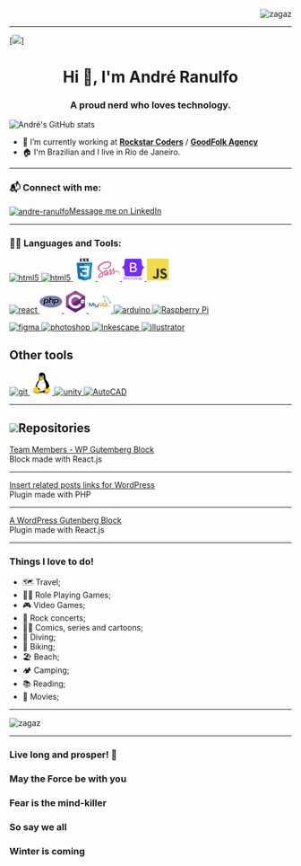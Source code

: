 <p align="right"> <img src="https://komarev.com/ghpvc/?username=zagaz&label=Profile%20views&color=0e75b6&style=flat" alt="zagaz" /> </p>
<hr>

[![](https://i.ibb.co/jrhTqBT/banner-1.jpg)]

<h1 align="center">Hi 👋, I'm André Ranulfo</h1>
<h3 align="center">A proud nerd who loves technology.</h3>


![André's GitHub stats](https://github-readme-stats.vercel.app/api?username=zagaz&hide=contribs,prs)
 

- 🔭 I’m currently working at <a  href="https://www.rockstarcoders.com/" target="_blank"><strong>Rockstar Coders</strong></a> / <a  href="https://goodfolk.agency/" target="_blank"><strong>GoodFolk Agency</strong></a>
- 🏠 I'm Brazilian and I live in Rio de Janeiro.
<hr>
<h3 align="left">📬 Connect with me:</h3>
<a href="https://linkedin.com/in/andre-ranulfo" target="blank"><img align="center" src="https://raw.githubusercontent.com/rahuldkjain/github-profile-readme-generator/master/src/images/icons/Social/linked-in-alt.svg" alt="andre-ranulfo" height="30" width="40" />Message me on LinkedIn</a>

<hr>
<h3 align="left">👨‍💻 Languages and Tools:</h3>

<a href="https://wordpress.org/" target="_blank" rel="noreferrer"> <img src="https://i.ibb.co/wWHS8BQ/wp.png" alt="html5"  height="40"/> </a>
<a href="https://www.w3schools.com/html/" target="_blank" rel="noreferrer"> <img src="https://seeklogo.com/images/H/html5-logo-EF92D240D7-seeklogo.com.png" alt="html5"  height="40"/> </a>
<a href="https://www.w3schools.com/css/" target="_blank" rel="noreferrer"> <img src="https://raw.githubusercontent.com/devicons/devicon/master/icons/css3/css3-original-wordmark.svg" alt="css3" width="40" height="40"/> </a> 
<a href="https://sass-lang.com" target="_blank" rel="noreferrer"> <img src="https://raw.githubusercontent.com/devicons/devicon/master/icons/sass/sass-original.svg" alt="sass" width="40" height="40"/> </a> 
<a href="https://getbootstrap.com" target="_blank" rel="noreferrer"> <img src="https://raw.githubusercontent.com/devicons/devicon/master/icons/bootstrap/bootstrap-plain-wordmark.svg" alt="bootstrap" width="40" height="40"/> </a>
<a href="https://developer.mozilla.org/en-US/docs/Web/JavaScript" target="_blank" rel="noreferrer"> <img src="https://raw.githubusercontent.com/devicons/devicon/master/icons/javascript/javascript-original.svg" alt="javascript" width="40" height="40"/> </a>  

<a href="https://reactjs.org/" target="_blank" rel="noreferrer"> <img src="https://cdn.freebiesupply.com/logos/large/2x/react-1-logo-png-transparent.png" alt="react" width="40" height="40"/> </a> </a>
<a href="https://www.php.net" target="_blank" rel="noreferrer"> <img src="https://raw.githubusercontent.com/devicons/devicon/master/icons/php/php-original.svg" alt="php" width="40" height="40"/> </a> 
<a href="https://www.w3schools.com/cs/" target="_blank" rel="noreferrer"> <img src="https://raw.githubusercontent.com/devicons/devicon/master/icons/csharp/csharp-original.svg" alt="csharp" width="40" height="40"/> </a> 
<a href="https://www.mysql.com/" target="_blank" rel="noreferrer"> <img src="https://raw.githubusercontent.com/devicons/devicon/master/icons/mysql/mysql-original-wordmark.svg" alt="mysql" width="40" height="40"/> </a>
<a href="https://www.arduino.cc/" target="_blank" rel="noreferrer"> <img src="https://cdn.worldvectorlogo.com/logos/arduino-1.svg" alt="arduino" width="40" height="40"/> </a> 
<a href="https://www.raspberrypi.org/" target="_blank" rel="noreferrer"> <img src="https://seeklogo.com/images/R/raspberry-pi-logo-8240ABBDFE-seeklogo.com.png" alt="Raspberry Pi" height="40"/> </a>

<a href="https://www.figma.com/" target="_blank" rel="noreferrer"> <img src="https://www.vectorlogo.zone/logos/figma/figma-icon.svg" alt="figma" width="40" height="40"/> </a>
<a href="https://www.photoshop.com/en" target="_blank" rel="noreferrer"> <img src="https://upload.wikimedia.org/wikipedia/commons/thumb/a/af/Adobe_Photoshop_CC_icon.svg/512px-Adobe_Photoshop_CC_icon.svg.png" alt="photoshop" width="40" height="40"/> </a> 
<a href="https://inkscape.org/" target="_blank" rel="noreferrer"> <img src="https://media.inkscape.org/media/resources/file/inkscape.svg" alt="Inkescape" height="40"/> </a> 
<a href="https://www.adobe.com/in/products/illustrator.html" target="_blank" rel="noreferrer"> <img src="https://www.vectorlogo.zone/logos/adobe_illustrator/adobe_illustrator-icon.svg" alt="illustrator" width="40" height="40"/> </a> 
    
## Other tools
 <a href="https://git-scm.com/" target="_blank" rel="noreferrer"> <img src="https://www.vectorlogo.zone/logos/git-scm/git-scm-icon.svg" alt="git" width="40" height="40"/> </a> 
 <a href="https://www.linux.org/" target="_blank" rel="noreferrer"> <img src="https://raw.githubusercontent.com/devicons/devicon/master/icons/linux/linux-original.svg" alt="linux" width="40" height="40"/> </a> 
 <a href="https://unity.com/" target="_blank" rel="noreferrer"> <img src="https://www.vectorlogo.zone/logos/unity3d/unity3d-icon.svg" alt="unity" width="40" height="40"/> </a> 
 <a href="https://www.autodesk.com/" target="_blank" rel="noreferrer"> <img src="https://www.imaginit.com/Portals/4/ImageCache/ProductDetails/autocad-lt-icon-128px-hd-new.png" alt="AutoCAD" width="40" height="40"/> </a>
<hr>

<h2><img src = "https://i.ibb.co/g9ZS0xW/download.png" width="100" />Repositories </h2>

[Team Members - WP Gutemberg Block](https://github.com/Zagaz/team-members-block "Team Members - WP Gutemberg Block") <br>
Block made with React.js <br>

------------
[Insert related posts links for WordPress](https://github.com/Zagaz/wp-insert-related-categories-links "wp-insert-related-categories-links") <br>
Plugin made with PHP<br>

------------

[A WordPress Gutenberg Block](https://github.com/Zagaz/wp-my-block- "A WordPress Gutemberg Block")<br>
Plugin made with React.js

------------

### Things I love to do!

<ul>
<li><span>🗺 Travel;</span></li>
<li><span>🧙&zwj;♂️ Role Playing Games;</span></li>
<li>🎮 Video Games;</li>
<li>🤘 Rock concerts;</li>
<li>🦸&zwj;♂️ Comics, series and cartoons;</li>
<li>🤿 Diving;</li>
<li>🚴‍ Biking;</li>
<li>🏖️ Beach;</li>
<li>🏕️ Camping;</li>
<li>📚 Reading;</li>
<li>🎥 Movies;</li>
</ul>
<hr>
<p><img align="center" src="https://github-readme-stats.vercel.app/api/top-langs?username=zagaz&show_icons=true&locale=en&layout=compact" alt="zagaz" /></p>
<hr>
<h3> Live long and prosper! 🖖 </h3>
<h3> May the Force be with you </h3>
<h3>Fear is the mind-killer</h3>
<h3>So say we all</h3>
<h3>Winter is coming</h3>
